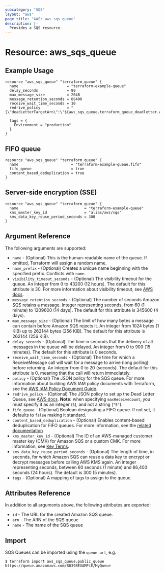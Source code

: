 ```yaml
---
subcategory: "SQS"
layout: "aws"
page_title: "AWS: aws_sqs_queue"
description: |-
  Provides a SQS resource.
---
```


# Resource: aws_sqs_queue

## Example Usage

```hcl
resource "aws_sqs_queue" "terraform_queue" {
  name                      = "terraform-example-queue"
  delay_seconds             = 90
  max_message_size          = 2048
  message_retention_seconds = 86400
  receive_wait_time_seconds = 10
  redrive_policy            = "{\"deadLetterTargetArn\":\"${aws_sqs_queue.terraform_queue_deadletter.arn}\",\"maxReceiveCount\":4}"

  tags = {
    Environment = "production"
  }
}
```

## FIFO queue

```hcl
resource "aws_sqs_queue" "terraform_queue" {
  name                        = "terraform-example-queue.fifo"
  fifo_queue                  = true
  content_based_deduplication = true
}
```

## Server-side encryption (SSE)

```hcl
resource "aws_sqs_queue" "terraform_queue" {
  name                              = "terraform-example-queue"
  kms_master_key_id                 = "alias/aws/sqs"
  kms_data_key_reuse_period_seconds = 300
}
```

## Argument Reference

The following arguments are supported:

* `name` - (Optional) This is the human-readable name of the queue. If omitted, Terraform will assign a random name.
* `name_prefix` - (Optional) Creates a unique name beginning with the specified prefix. Conflicts with `name`.
* `visibility_timeout_seconds` - (Optional) The visibility timeout for the queue. An integer from 0 to 43200 (12 hours). The default for this attribute is 30. For more information about visibility timeout, see [AWS docs](https://docs.aws.amazon.com/AWSSimpleQueueService/latest/SQSDeveloperGuide/AboutVT.html).
* `message_retention_seconds` - (Optional) The number of seconds Amazon SQS retains a message. Integer representing seconds, from 60 (1 minute) to 1209600 (14 days). The default for this attribute is 345600 (4 days).
* `max_message_size` - (Optional) The limit of how many bytes a message can contain before Amazon SQS rejects it. An integer from 1024 bytes (1 KiB) up to 262144 bytes (256 KiB). The default for this attribute is 262144 (256 KiB).
* `delay_seconds` - (Optional) The time in seconds that the delivery of all messages in the queue will be delayed. An integer from 0 to 900 (15 minutes). The default for this attribute is 0 seconds.
* `receive_wait_time_seconds` - (Optional) The time for which a ReceiveMessage call will wait for a message to arrive (long polling) before returning. An integer from 0 to 20 (seconds). The default for this attribute is 0, meaning that the call will return immediately.
* `policy` - (Optional) The JSON policy for the SQS queue. For more information about building AWS IAM policy documents with Terraform, see the [AWS IAM Policy Document Guide](/docs/providers/aws/guides/iam-policy-documents.html).
* `redrive_policy` - (Optional) The JSON policy to set up the Dead Letter Queue, see [AWS docs](https://docs.aws.amazon.com/AWSSimpleQueueService/latest/SQSDeveloperGuide/SQSDeadLetterQueue.html). **Note:** when specifying `maxReceiveCount`, you must specify it as an integer (`5`), and not a string (`"5"`).
* `fifo_queue` - (Optional) Boolean designating a FIFO queue. If not set, it defaults to `false` making it standard.
* `content_based_deduplication` - (Optional) Enables content-based deduplication for FIFO queues. For more information, see the [related documentation](http://docs.aws.amazon.com/AWSSimpleQueueService/latest/SQSDeveloperGuide/FIFO-queues.html#FIFO-queues-exactly-once-processing)
* `kms_master_key_id` - (Optional) The ID of an AWS-managed customer master key (CMK) for Amazon SQS or a custom CMK. For more information, see [Key Terms](http://docs.aws.amazon.com/AWSSimpleQueueService/latest/SQSDeveloperGuide/sqs-server-side-encryption.html#sqs-sse-key-terms).
* `kms_data_key_reuse_period_seconds` - (Optional) The length of time, in seconds, for which Amazon SQS can reuse a data key to encrypt or decrypt messages before calling AWS KMS again. An integer representing seconds, between 60 seconds (1 minute) and 86,400 seconds (24 hours). The default is 300 (5 minutes).
* `tags` - (Optional) A mapping of tags to assign to the queue.

## Attributes Reference

In addition to all arguments above, the following attributes are exported:

* `id` - The URL for the created Amazon SQS queue.
* `arn` - The ARN of the SQS queue
* `name` - The name of the SQS queue

## Import

SQS Queues can be imported using the `queue url`, e.g.

```
$ terraform import aws_sqs_queue.public_queue https://queue.amazonaws.com/80398EXAMPLE/MyQueue
```
